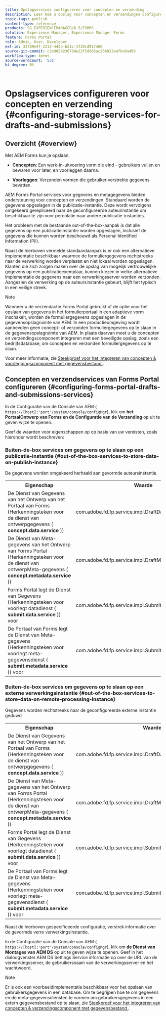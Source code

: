 ```yaml
---
title: Opslagservices configureren voor concepten en verzending
description: Leer hoe u opslag voor concepten en verzendingen configureert
topic-tags: publish
content-type: reference
products: SG_EXPERIENCEMANAGER/6.5/FORMS
solution: Experience Manager, Experience Manager Forms
feature: Forms Portal
role: Admin, User, Developer
exl-id: 33769e4f-2213-442b-bd1c-1728cd917460
source-git-commit: c3e9029236734e22f5d266ac26b923eafbe0a459
workflow-type: tm+mt
source-wordcount: '531'
ht-degree: 0%

---
```


# Opslagservices configureren voor concepten en verzending {#configuring-storage-services-for-drafts-and-submissions}

## Overzicht {#overview}

Met AEM Forms kun je opslaan:

* **Concepten**: Een werk-in-uitvoering vorm die eind - gebruikers vullen en bewaren voor later, en voorleggen daarna.

* **Voorleggen**: Verzonden vormen die gebruiker verstrekte gegevens bevatten.

AEM Forms Portal-services voor gegevens en metagegevens bieden ondersteuning voor concepten en verzendingen. Standaard worden de gegevens opgeslagen in de publicatie-instantie. Deze wordt vervolgens omgekeerd gerepliceerd naar de geconfigureerde auteurinstantie om beschikbaar te zijn voor percolatie naar andere publicatie-instanties.

Het probleem met de bestaande out-of-the-box-aanpak is dat alle gegevens op een publicatieinstantie worden opgeslagen, inclusief de gegevens die kunnen worden beschouwd als Personal Identified Information (PII).

Naast de hierboven vermelde standaardaanpak is er ook een alternatieve implementatie beschikbaar waarmee de formuliergegevens rechtstreeks naar de verwerking worden verplaatst en niet lokaal worden opgeslagen. Klanten die zich zorgen maken over de opslag van mogelijk vertrouwelijke gegevens op een publicatieexemplaar, kunnen kiezen in welke alternatieve implementatie de gegevens naar een verwerkingsserver worden verzonden. Aangezien de verwerking op de auteursinstantie gebeurt, blijft het typisch in een veilige streek.

>[!NOTE]
>
>Wanneer u de verzendactie Forms Portal gebruikt of de optie voor het opslaan van gegevens in het formulierportaal in een adaptieve vorm inschakelt, worden de formuliergegevens opgeslagen in de gegevensopslagruimte van AEM. In een productieomgeving wordt aanbevolen geen concept- of verzonden formuliergegevens op te slaan in de gegevensopslagruimte van AEM. In plaats daarvan moet u de concepten en verzendingscomponent integreren met een beveiligde opslag, zoals een bedrijfsdatabase, om concepten en verzonden formuliergegevens op te slaan.
>
>Voor meer informatie, zie [ Steekproef voor het integreren van concepten &amp; voorleggingscomponent met gegevensbestand ](/help/forms/using/integrate-draft-submission-database.md).

## Concepten en verzendservices van Forms Portal configureren {#configuring-forms-portal-drafts-and-submissions-services}

In de Configuratie van de Console van AEM ( `https://[host]:'port'/system/console/configMgr`), klik om **het PortaalOntwerp van Forms en de Configuratie van de Verzending** op uit te geven wijze te openen.

Geef de waarden voor eigenschappen op op basis van uw vereisten, zoals hieronder wordt beschreven:

### Buiten-de-box services om gegevens op te slaan op een publicatie-instantie {#out-of-the-box-services-to-store-data-on-publish-instance}

De gegevens worden omgekeerd herhaald aan gevormde auteursinstantie.

<table>
 <tbody>
  <tr>
   <th>Eigenschap</th>
   <th>Waarde</th>
  </tr>
  <tr>
   <td>De Dienst van Gegevens van het Ontwerp van het Portaal van Forms (Herkenningsteken voor de dienst van ontwerpgegevens (<strong> concept.data.service </strong>))</td>
   <td>com.adobe.fd.fp.service.impl.DraftDataServiceImpl<br /> </td>
  </tr>
  <tr>
   <td>De Dienst van Meta-gegevens van het Ontwerp van Forms Portal (Herkenningsteken voor de dienst van ontwerpMeta-gegevens (<strong> concept.metadata.service </strong>))</td>
   <td>com.adobe.fd.fp.service.impl.DraftMetadataServiceImpl<br /> </td>
  </tr>
  <tr>
   <td>Forms Portal legt de Dienst van Gegevens (Herkenningsteken voor voorlegt datadienst (<strong> submit.data.service </strong>)) voor</td>
   <td>com.adobe.fd.fp.service.impl.SubmitDataServiceImpl<br /> </td>
  </tr>
  <tr>
   <td>De Portaal van Forms legt de Dienst van Meta-gegevens (Herkenningsteken voor voorlegt meta-gegevensdienst (<strong> submit.metadata.service </strong>)) voor</td>
   <td>com.adobe.fd.fp.service.impl.SubmitMetadataServiceImpl<br /> </td>
  </tr>
 </tbody>
</table>

### Buiten-de-box services om gegevens op te slaan op een externe verwerkingsinstantie {#out-of-the-box-services-to-store-data-on-remote-processing-instance}

Gegevens worden rechtstreeks naar de geconfigureerde externe instantie geduwd

<table>
 <tbody>
  <tr>
   <th>Eigenschap</th>
   <th>Waarde</th>
  </tr>
  <tr>
   <td>De Dienst van Gegevens van het Ontwerp van het Portaal van Forms (Herkenningsteken voor de dienst van ontwerpgegevens (<strong> concept.data.service </strong>))</td>
   <td>com.adobe.fd.fp.service.impl.DraftDataServiceRemoteImpl<br /> </td>
  </tr>
  <tr>
   <td>De Dienst van Meta-gegevens van het Ontwerp van Forms Portal (Herkenningsteken voor de dienst van ontwerpMeta-gegevens (<strong> concept.metadata.service </strong>))</td>
   <td>com.adobe.fd.fp.service.impl.DraftMetadataServiceRemoteImpl<br /> </td>
  </tr>
  <tr>
   <td>Forms Portal legt de Dienst van Gegevens (Herkenningsteken voor voorlegt datadienst (<strong> submit.data.service </strong>)) voor</td>
   <td>com.adobe.fd.fp.service.impl.SubmitDataServiceRemoteImpl<br /> </td>
  </tr>
  <tr>
   <td>De Portaal van Forms legt de Dienst van Meta-gegevens (Herkenningsteken voor voorlegt meta-gegevensdienst (<strong> submit.metadata.service </strong>)) voor</td>
   <td>com.adobe.fd.fp.service.impl.SubmitMetadataServiceRemoteImpl<br /> </td>
  </tr>
 </tbody>
</table>

Naast de hierboven gespecificeerde configuratie, verstrek informatie over de gevormde verre verwerkingsinstantie.

In de Configuratie van de Console van AEM ( `https://[host]:'port'/system/console/configMgr`), klik om **de Dienst van Montages van AEM DS** op uit te geven wijze te openen. Geef in het dialoogvenster AEM DS Settings Service informatie op over de URL van de verwerkingsserver, de gebruikersnaam van de verwerkingsserver en het wachtwoord.

>[!NOTE]
>
>Er is ook een voorbeeldimplementatie beschikbaar voor het opslaan van gebruikersgegevens in een database. Om te begrijpen hoe te om gegevens en de meta-gegevensdiensten te vormen om gebruikersgegevens in een extern gegevensbestand op te slaan, zie [ Steekproef voor het integreren van concepten &amp; verzendingscomponent met gegevensbestand ](/help/forms/using/integrate-draft-submission-database.md).
